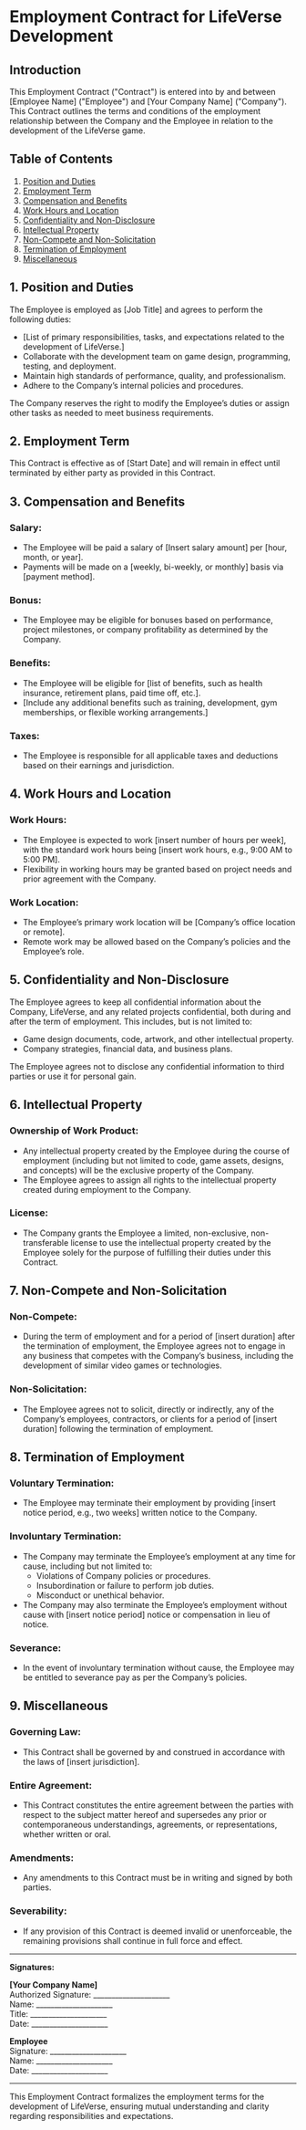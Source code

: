 # Employment Contract for LifeVerse Development

## Introduction
This Employment Contract ("Contract") is entered into by and between [Employee Name] ("Employee") and [Your Company Name] ("Company"). This Contract outlines the terms and conditions of the employment relationship between the Company and the Employee in relation to the development of the LifeVerse game.

## Table of Contents
1. [Position and Duties](#position-and-duties)
2. [Employment Term](#employment-term)
3. [Compensation and Benefits](#compensation-and-benefits)
4. [Work Hours and Location](#work-hours-and-location)
5. [Confidentiality and Non-Disclosure](#confidentiality-and-non-disclosure)
6. [Intellectual Property](#intellectual-property)
7. [Non-Compete and Non-Solicitation](#non-compete-and-non-solicitation)
8. [Termination of Employment](#termination-of-employment)
9. [Miscellaneous](#miscellaneous)

## 1. Position and Duties
The Employee is employed as [Job Title] and agrees to perform the following duties:
- [List of primary responsibilities, tasks, and expectations related to the development of LifeVerse.]
- Collaborate with the development team on game design, programming, testing, and deployment.
- Maintain high standards of performance, quality, and professionalism.
- Adhere to the Company’s internal policies and procedures.

The Company reserves the right to modify the Employee’s duties or assign other tasks as needed to meet business requirements.

## 2. Employment Term
This Contract is effective as of [Start Date] and will remain in effect until terminated by either party as provided in this Contract.

## 3. Compensation and Benefits
### Salary:
- The Employee will be paid a salary of [Insert salary amount] per [hour, month, or year].
- Payments will be made on a [weekly, bi-weekly, or monthly] basis via [payment method].

### Bonus:
- The Employee may be eligible for bonuses based on performance, project milestones, or company profitability as determined by the Company.

### Benefits:
- The Employee will be eligible for [list of benefits, such as health insurance, retirement plans, paid time off, etc.].
- [Include any additional benefits such as training, development, gym memberships, or flexible working arrangements.]

### Taxes:
- The Employee is responsible for all applicable taxes and deductions based on their earnings and jurisdiction.

## 4. Work Hours and Location
### Work Hours:
- The Employee is expected to work [insert number of hours per week], with the standard work hours being [insert work hours, e.g., 9:00 AM to 5:00 PM].
- Flexibility in working hours may be granted based on project needs and prior agreement with the Company.

### Work Location:
- The Employee’s primary work location will be [Company’s office location or remote].
- Remote work may be allowed based on the Company’s policies and the Employee’s role.

## 5. Confidentiality and Non-Disclosure
The Employee agrees to keep all confidential information about the Company, LifeVerse, and any related projects confidential, both during and after the term of employment. This includes, but is not limited to:
- Game design documents, code, artwork, and other intellectual property.
- Company strategies, financial data, and business plans.

The Employee agrees not to disclose any confidential information to third parties or use it for personal gain.

## 6. Intellectual Property
### Ownership of Work Product:
- Any intellectual property created by the Employee during the course of employment (including but not limited to code, game assets, designs, and concepts) will be the exclusive property of the Company.
- The Employee agrees to assign all rights to the intellectual property created during employment to the Company.

### License:
- The Company grants the Employee a limited, non-exclusive, non-transferable license to use the intellectual property created by the Employee solely for the purpose of fulfilling their duties under this Contract.

## 7. Non-Compete and Non-Solicitation
### Non-Compete:
- During the term of employment and for a period of [insert duration] after the termination of employment, the Employee agrees not to engage in any business that competes with the Company’s business, including the development of similar video games or technologies.

### Non-Solicitation:
- The Employee agrees not to solicit, directly or indirectly, any of the Company’s employees, contractors, or clients for a period of [insert duration] following the termination of employment.

## 8. Termination of Employment
### Voluntary Termination:
- The Employee may terminate their employment by providing [insert notice period, e.g., two weeks] written notice to the Company.

### Involuntary Termination:
- The Company may terminate the Employee’s employment at any time for cause, including but not limited to:
  - Violations of Company policies or procedures.
  - Insubordination or failure to perform job duties.
  - Misconduct or unethical behavior.
- The Company may also terminate the Employee’s employment without cause with [insert notice period] notice or compensation in lieu of notice.

### Severance:
- In the event of involuntary termination without cause, the Employee may be entitled to severance pay as per the Company’s policies.

## 9. Miscellaneous
### Governing Law:
- This Contract shall be governed by and construed in accordance with the laws of [insert jurisdiction].

### Entire Agreement:
- This Contract constitutes the entire agreement between the parties with respect to the subject matter hereof and supersedes any prior or contemporaneous understandings, agreements, or representations, whether written or oral.

### Amendments:
- Any amendments to this Contract must be in writing and signed by both parties.

### Severability:
- If any provision of this Contract is deemed invalid or unenforceable, the remaining provisions shall continue in full force and effect.

---

**Signatures:**

**[Your Company Name]**  
Authorized Signature: _____________________  
Name: _____________________  
Title: _____________________  
Date: _____________________  

**Employee**  
Signature: _____________________  
Name: _____________________  
Date: _____________________  

---

This Employment Contract formalizes the employment terms for the development of LifeVerse, ensuring mutual understanding and clarity regarding responsibilities and expectations.